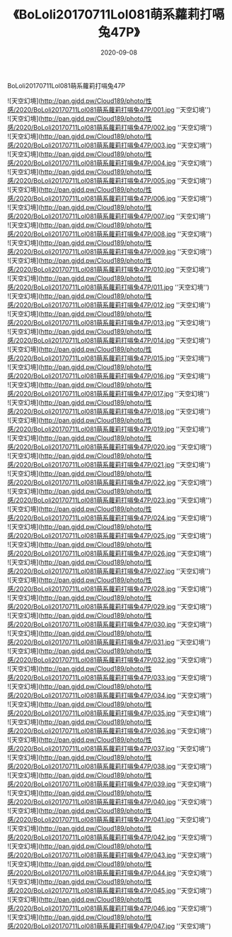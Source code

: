 ﻿---
layout: post
title:  《BoLoli20170711Lol081萌系蘿莉打嗝兔47P》
date:   2020-09-08
img: http://pan.gjdd.pw/Cloud189/photo/性感/2020/BoLoli20170711Lol081萌系蘿莉打嗝兔47P/000.jpg
categories: [美女, 性感, 泳衣]
---

BoLoli20170711Lol081萌系蘿莉打嗝兔47P



![天空幻境](http://pan.gjdd.pw/Cloud189/photo/性感/2020/BoLoli20170711Lol081萌系蘿莉打嗝兔47P/001.jpg ''天空幻境'') <br>
![天空幻境](http://pan.gjdd.pw/Cloud189/photo/性感/2020/BoLoli20170711Lol081萌系蘿莉打嗝兔47P/002.jpg ''天空幻境'') <br>
![天空幻境](http://pan.gjdd.pw/Cloud189/photo/性感/2020/BoLoli20170711Lol081萌系蘿莉打嗝兔47P/003.jpg ''天空幻境'') <br>
![天空幻境](http://pan.gjdd.pw/Cloud189/photo/性感/2020/BoLoli20170711Lol081萌系蘿莉打嗝兔47P/004.jpg ''天空幻境'') <br>
![天空幻境](http://pan.gjdd.pw/Cloud189/photo/性感/2020/BoLoli20170711Lol081萌系蘿莉打嗝兔47P/005.jpg ''天空幻境'') <br>
![天空幻境](http://pan.gjdd.pw/Cloud189/photo/性感/2020/BoLoli20170711Lol081萌系蘿莉打嗝兔47P/006.jpg ''天空幻境'') <br>
![天空幻境](http://pan.gjdd.pw/Cloud189/photo/性感/2020/BoLoli20170711Lol081萌系蘿莉打嗝兔47P/007.jpg ''天空幻境'') <br>
![天空幻境](http://pan.gjdd.pw/Cloud189/photo/性感/2020/BoLoli20170711Lol081萌系蘿莉打嗝兔47P/008.jpg ''天空幻境'') <br>
![天空幻境](http://pan.gjdd.pw/Cloud189/photo/性感/2020/BoLoli20170711Lol081萌系蘿莉打嗝兔47P/009.jpg ''天空幻境'') <br>
![天空幻境](http://pan.gjdd.pw/Cloud189/photo/性感/2020/BoLoli20170711Lol081萌系蘿莉打嗝兔47P/010.jpg ''天空幻境'') <br>
![天空幻境](http://pan.gjdd.pw/Cloud189/photo/性感/2020/BoLoli20170711Lol081萌系蘿莉打嗝兔47P/011.jpg ''天空幻境'') <br>
![天空幻境](http://pan.gjdd.pw/Cloud189/photo/性感/2020/BoLoli20170711Lol081萌系蘿莉打嗝兔47P/012.jpg ''天空幻境'') <br>
![天空幻境](http://pan.gjdd.pw/Cloud189/photo/性感/2020/BoLoli20170711Lol081萌系蘿莉打嗝兔47P/013.jpg ''天空幻境'') <br>
![天空幻境](http://pan.gjdd.pw/Cloud189/photo/性感/2020/BoLoli20170711Lol081萌系蘿莉打嗝兔47P/014.jpg ''天空幻境'') <br>
![天空幻境](http://pan.gjdd.pw/Cloud189/photo/性感/2020/BoLoli20170711Lol081萌系蘿莉打嗝兔47P/015.jpg ''天空幻境'') <br>
![天空幻境](http://pan.gjdd.pw/Cloud189/photo/性感/2020/BoLoli20170711Lol081萌系蘿莉打嗝兔47P/016.jpg ''天空幻境'') <br>
![天空幻境](http://pan.gjdd.pw/Cloud189/photo/性感/2020/BoLoli20170711Lol081萌系蘿莉打嗝兔47P/017.jpg ''天空幻境'') <br>
![天空幻境](http://pan.gjdd.pw/Cloud189/photo/性感/2020/BoLoli20170711Lol081萌系蘿莉打嗝兔47P/018.jpg ''天空幻境'') <br>
![天空幻境](http://pan.gjdd.pw/Cloud189/photo/性感/2020/BoLoli20170711Lol081萌系蘿莉打嗝兔47P/019.jpg ''天空幻境'') <br>
![天空幻境](http://pan.gjdd.pw/Cloud189/photo/性感/2020/BoLoli20170711Lol081萌系蘿莉打嗝兔47P/020.jpg ''天空幻境'') <br>
![天空幻境](http://pan.gjdd.pw/Cloud189/photo/性感/2020/BoLoli20170711Lol081萌系蘿莉打嗝兔47P/021.jpg ''天空幻境'') <br>
![天空幻境](http://pan.gjdd.pw/Cloud189/photo/性感/2020/BoLoli20170711Lol081萌系蘿莉打嗝兔47P/022.jpg ''天空幻境'') <br>
![天空幻境](http://pan.gjdd.pw/Cloud189/photo/性感/2020/BoLoli20170711Lol081萌系蘿莉打嗝兔47P/023.jpg ''天空幻境'') <br>
![天空幻境](http://pan.gjdd.pw/Cloud189/photo/性感/2020/BoLoli20170711Lol081萌系蘿莉打嗝兔47P/024.jpg ''天空幻境'') <br>
![天空幻境](http://pan.gjdd.pw/Cloud189/photo/性感/2020/BoLoli20170711Lol081萌系蘿莉打嗝兔47P/025.jpg ''天空幻境'') <br>
![天空幻境](http://pan.gjdd.pw/Cloud189/photo/性感/2020/BoLoli20170711Lol081萌系蘿莉打嗝兔47P/026.jpg ''天空幻境'') <br>
![天空幻境](http://pan.gjdd.pw/Cloud189/photo/性感/2020/BoLoli20170711Lol081萌系蘿莉打嗝兔47P/027.jpg ''天空幻境'') <br>
![天空幻境](http://pan.gjdd.pw/Cloud189/photo/性感/2020/BoLoli20170711Lol081萌系蘿莉打嗝兔47P/028.jpg ''天空幻境'') <br>
![天空幻境](http://pan.gjdd.pw/Cloud189/photo/性感/2020/BoLoli20170711Lol081萌系蘿莉打嗝兔47P/029.jpg ''天空幻境'') <br>
![天空幻境](http://pan.gjdd.pw/Cloud189/photo/性感/2020/BoLoli20170711Lol081萌系蘿莉打嗝兔47P/030.jpg ''天空幻境'') <br>
![天空幻境](http://pan.gjdd.pw/Cloud189/photo/性感/2020/BoLoli20170711Lol081萌系蘿莉打嗝兔47P/031.jpg ''天空幻境'') <br>
![天空幻境](http://pan.gjdd.pw/Cloud189/photo/性感/2020/BoLoli20170711Lol081萌系蘿莉打嗝兔47P/032.jpg ''天空幻境'') <br>
![天空幻境](http://pan.gjdd.pw/Cloud189/photo/性感/2020/BoLoli20170711Lol081萌系蘿莉打嗝兔47P/033.jpg ''天空幻境'') <br>
![天空幻境](http://pan.gjdd.pw/Cloud189/photo/性感/2020/BoLoli20170711Lol081萌系蘿莉打嗝兔47P/034.jpg ''天空幻境'') <br>
![天空幻境](http://pan.gjdd.pw/Cloud189/photo/性感/2020/BoLoli20170711Lol081萌系蘿莉打嗝兔47P/035.jpg ''天空幻境'') <br>
![天空幻境](http://pan.gjdd.pw/Cloud189/photo/性感/2020/BoLoli20170711Lol081萌系蘿莉打嗝兔47P/036.jpg ''天空幻境'') <br>
![天空幻境](http://pan.gjdd.pw/Cloud189/photo/性感/2020/BoLoli20170711Lol081萌系蘿莉打嗝兔47P/037.jpg ''天空幻境'') <br>
![天空幻境](http://pan.gjdd.pw/Cloud189/photo/性感/2020/BoLoli20170711Lol081萌系蘿莉打嗝兔47P/038.jpg ''天空幻境'') <br>
![天空幻境](http://pan.gjdd.pw/Cloud189/photo/性感/2020/BoLoli20170711Lol081萌系蘿莉打嗝兔47P/039.jpg ''天空幻境'') <br>
![天空幻境](http://pan.gjdd.pw/Cloud189/photo/性感/2020/BoLoli20170711Lol081萌系蘿莉打嗝兔47P/040.jpg ''天空幻境'') <br>
![天空幻境](http://pan.gjdd.pw/Cloud189/photo/性感/2020/BoLoli20170711Lol081萌系蘿莉打嗝兔47P/041.jpg ''天空幻境'') <br>
![天空幻境](http://pan.gjdd.pw/Cloud189/photo/性感/2020/BoLoli20170711Lol081萌系蘿莉打嗝兔47P/042.jpg ''天空幻境'') <br>
![天空幻境](http://pan.gjdd.pw/Cloud189/photo/性感/2020/BoLoli20170711Lol081萌系蘿莉打嗝兔47P/043.jpg ''天空幻境'') <br>
![天空幻境](http://pan.gjdd.pw/Cloud189/photo/性感/2020/BoLoli20170711Lol081萌系蘿莉打嗝兔47P/044.jpg ''天空幻境'') <br>
![天空幻境](http://pan.gjdd.pw/Cloud189/photo/性感/2020/BoLoli20170711Lol081萌系蘿莉打嗝兔47P/045.jpg ''天空幻境'') <br>
![天空幻境](http://pan.gjdd.pw/Cloud189/photo/性感/2020/BoLoli20170711Lol081萌系蘿莉打嗝兔47P/046.jpg ''天空幻境'') <br>
![天空幻境](http://pan.gjdd.pw/Cloud189/photo/性感/2020/BoLoli20170711Lol081萌系蘿莉打嗝兔47P/047.jpg ''天空幻境'') <br>